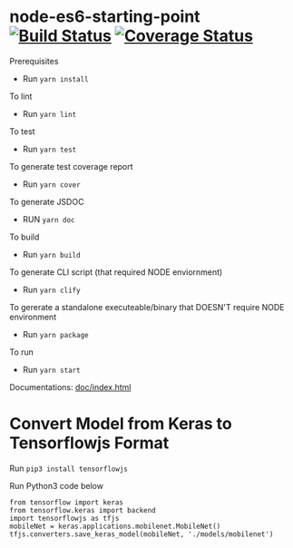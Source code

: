 # node-es6-starting-point [![Build Status](https://travis-ci.org/alanzhaonys/node-es6-starting-point.svg?branch=master)](https://travis-ci.org/alanzhaonys/node-es6-starting-point) [![Coverage Status](https://coveralls.io/repos/github/alanzhaonys/node-es6-starting-point/badge.svg)](https://coveralls.io/github/alanzhaonys/node-es6-starting-point)

Prerequisites
- Run `yarn install`

To lint
- Run `yarn lint`

To test
- Run `yarn test`

To generate test coverage report
- Run `yarn cover`

To generate JSDOC
- RUN `yarn doc`

To build
- Run `yarn build`

To generate CLI script (that required NODE enviornment)
- Run `yarn clify`

To gererate a standalone executeable/binary that DOESN'T require NODE environment
- Run `yarn package`

To run
- Run `yarn start`

Documentations: [doc/index.html](doc/index.html)


# Convert Model from Keras to Tensorflowjs Format

Run `pip3 install tensorflowjs`

Run Python3 code below
```
from tensorflow import keras
from tensorflow.keras import backend
import tensorflowjs as tfjs
mobileNet = keras.applications.mobilenet.MobileNet()
tfjs.converters.save_keras_model(mobileNet, './models/mobilenet')
```
